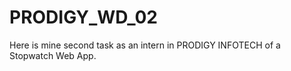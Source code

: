 # PRODIGY_WD_02  
Here is mine second task as an intern in PRODIGY INFOTECH of a Stopwatch Web App.
